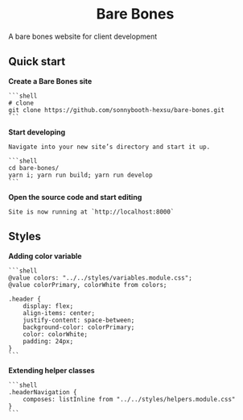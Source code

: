 <h1 align="center">
  Bare Bones
</h1>

<p>A bare bones website for client development</p>

## Quick start

**Create a Bare Bones site**


    ```shell
    # clone
    git clone https://github.com/sonnybooth-hexsu/bare-bones.git
    ```

**Start developing**

    Navigate into your new site’s directory and start it up.

    ```shell
    cd bare-bones/
    yarn i; yarn run build; yarn run develop
    ```

**Open the source code and start editing**

    Site is now running at `http://localhost:8000`

## Styles

**Adding color variable**

    ```shell
    @value colors: "../../styles/variables.module.css";
    @value colorPrimary, colorWhite from colors;

    .header {
        display: flex;
        align-items: center;
        justify-content: space-between;
        background-color: colorPrimary;
        color: colorWhite;
        padding: 24px;
    }
    ```

**Extending helper classes**

    ```shell
    .headerNavigation {
        composes: listInline from "../../styles/helpers.module.css"
    }
    ```
